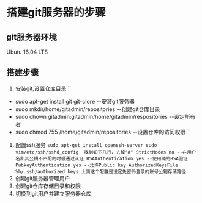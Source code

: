 # 搭建git服务器的步骤

## git服务器环境
Ubutu 16.04 LTS

## 搭建步骤
1. 安装git,设置仓库目录
``
  * sudo apt-get install git git-clore --安装git服务器
  * sudo mkdir/home/gitadmin/repositories --创建git仓库目录
  * sudo chown gitadmin:gitadmin/home/gitadmin/respositories --设定所有者
  * sudo chmod 755 /home/gitadmin/repositories --设置仓库的访问权限
``

1. 配置ssh服务
``
sudo apt-get install openssh-server
sudo vim/etc/ssh/sshd_config 
找到如下几行，去掉"#"
StrictModes no --在用户名和其公钥不匹配的时候通过认证
RSAAuthentication yes --使用纯的RSA验证
PubkeyAuthentication yes --允许Public key AuthorizedKeysFile %h/.ssh/authorized_keys
上面这个配置是设定免密码登录的账号公钥存储路径
``
1. 创建git服务器管理用户
1. 创建git仓库存储目录和权限 
1. 切换到git用户并建立服务器仓库
